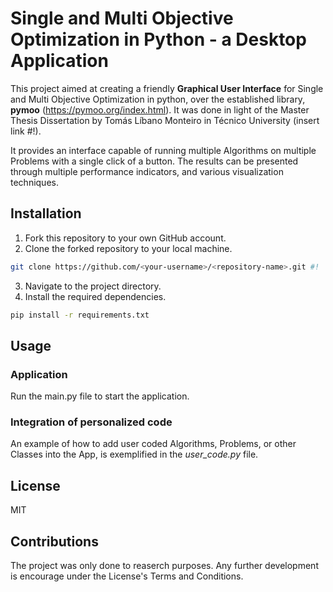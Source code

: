 # Single and Multi Objective Optimization in Python - a Desktop Application

This project aimed at creating a friendly **Graphical User Interface** for Single and Multi Objective Optimization in python, over the established library, **pymoo** (https://pymoo.org/index.html). It was done in light of the Master Thesis Dissertation by Tomás Líbano Monteiro in Técnico University (insert link #!).

It provides an interface capable of running multiple Algorithms on multiple Problems with a single click of a button. The results can be presented through multiple performance indicators, and various visualization techniques. 

## Installation

1. Fork this repository to your own GitHub account.
2. Clone the forked repository to your local machine.

```bash
git clone https://github.com/<your-username>/<repository-name>.git #!
```

3. Navigate to the project directory.
4. Install the required dependencies.

```bash
pip install -r requirements.txt
```

## Usage

### Application

Run the main.py file to start the application.

### Integration of personalized code

An example of how to add user coded Algorithms, Problems, or other Classes into the App, is exemplified in the *user_code.py* file. 

## License

MIT

## Contributions
The project was only done to reaserch purposes. Any further development is encourage under the License's Terms and Conditions.
